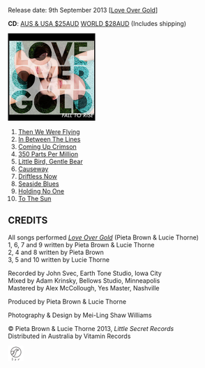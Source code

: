 <!--| ## FALL TO RISE |-->

Release date: 9th September 2013 [[Love Over Gold](http://love-over-gold.com)]

**CD**: <a class="purchase" href="https://www.paypal.com/cgi-bin/webscr?cmd=_s-xclick&hosted_button_id=RC8JZQ9B8W5ME">AUS & USA $25AUD</a> <a class="purchase" href="https://www.paypal.com/cgi-bin/webscr?cmd=_s-xclick&hosted_button_id=5UJDWPZY3NK94">WORLD $28AUD</a>  (Includes shipping)

![](data/image/cover/fall-to-rise.jpg)

1. [Then We Were Flying](?p=albums/fall-to-rise/texts#then-we-were-flying)
2. [In Between The Lines](?p=albums/fall-to-rise/texts#in-between-the-lines)
3. [Coming Up Crimson](?p=albums/fall-to-rise/texts#coming-up-crimson)
4. [350 Parts Per Million](?p=albums/fall-to-rise/texts#parts-per-million)
5. [Little Bird, Gentle Bear](?p=albums/fall-to-rise/texts#little-bird-gentle-bear)
6. [Causeway](?p=albums/fall-to-rise/texts#causeway)
7. [Driftless Now](?p=albums/fall-to-rise/texts#driftless-now)
8. [Seaside Blues](?p=albums/fall-to-rise/texts#seaside-blues)
9. [Holding No One](?p=albums/fall-to-rise/texts#holding-no-one)
10. [To The Sun](?p=/albums/fall-to-rise/texts#to-the-sun)



## CREDITS

All songs performed [_Love Over Gold_](http://love-over-gold.com) (Pieta Brown & Lucie Thorne)  
1, 6, 7 and 9 written by Pieta Brown & Lucie Thorne  
2, 4 and 8 written by Pieta Brown  
3, 5 and 10 written by Lucie Thorne

Recorded by John Svec, Earth Tone Studio, Iowa City  
Mixed by Adam Krinsky, Bellows Studio, Minneapolis  
Mastered by Alex McCollough, Yes Master, Nashville

Produced by Pieta Brown & Lucie Thorne

Photography & Design by Mei-Ling Shaw Williams

&copy; Pieta Brown & Lucie Thorne 2013, *Little Secret Records*  
Distributed in Australia by Vitamin Records

![](data/image/ground/lsr-35.png)
